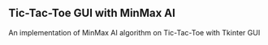 ## Tic-Tac-Toe GUI with MinMax AI

An implementation of MinMax AI algorithm on Tic-Tac-Toe with Tkinter GUI 
<p align="center">
<![Screenshot 2024-01-30 135740](https://github.com/arisocorro/TicTacToeGUI/assets/158087556/2926a957-94aa-4d75-a02c-648583db8fe9) /></p>




